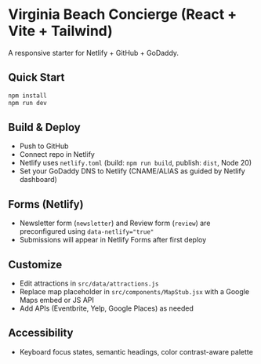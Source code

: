 
# Virginia Beach Concierge (React + Vite + Tailwind)

A responsive starter for Netlify + GitHub + GoDaddy.

## Quick Start
```bash
npm install
npm run dev
```

## Build & Deploy
- Push to GitHub
- Connect repo in Netlify
- Netlify uses `netlify.toml` (build: `npm run build`, publish: `dist`, Node 20)
- Set your GoDaddy DNS to Netlify (CNAME/ALIAS as guided by Netlify dashboard)

## Forms (Netlify)
- Newsletter form (`newsletter`) and Review form (`review`) are preconfigured using `data-netlify="true"`
- Submissions will appear in Netlify Forms after first deploy

## Customize
- Edit attractions in `src/data/attractions.js`
- Replace map placeholder in `src/components/MapStub.jsx` with a Google Maps embed or JS API
- Add APIs (Eventbrite, Yelp, Google Places) as needed

## Accessibility
- Keyboard focus states, semantic headings, color contrast-aware palette
